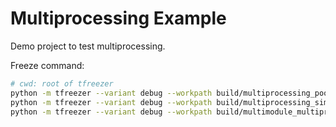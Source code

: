 # Multiprocessing Example

Demo project to test multiprocessing.

Freeze command:

```bash
# cwd: root of tfreezer
python -m tfreezer --variant debug --workpath build/multiprocessing_pool --entry-module examples/multiprocessing/multiprocessing_pool.py --excludes _testlimitedcapi,_tkinter
python -m tfreezer --variant debug --workpath build/multiprocessing_simple --entry-module examples/multiprocessing/multiprocessing_simple.py --excludes _testlimitedcapi,_tkinter
python -m tfreezer --variant debug --workpath build/multimodule_multiprocessing examples/multiprocessing/multimodule_freeze_config.py
```
